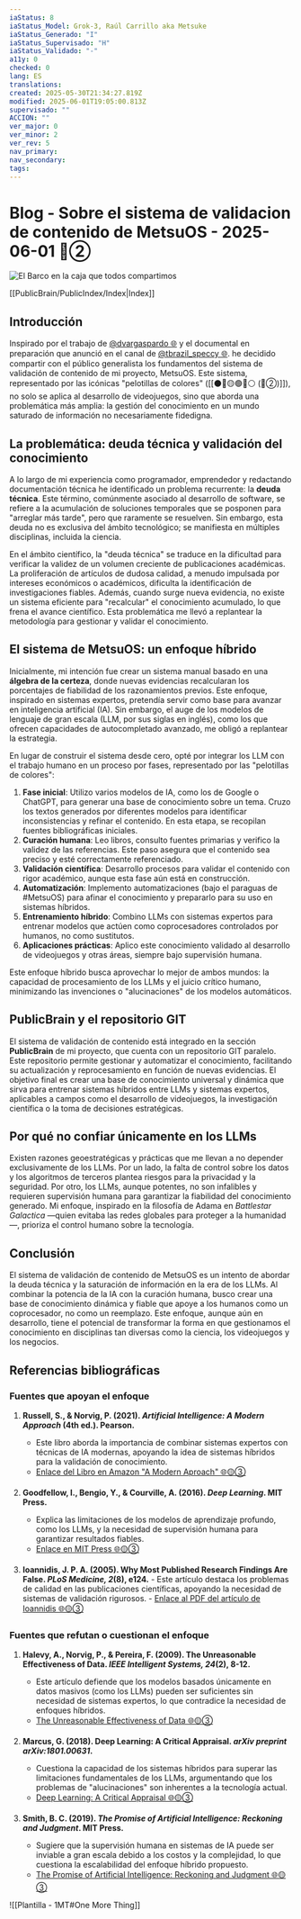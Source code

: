 ```yaml
---
iaStatus: 8
iaStatus_Model: Grok-3, Raúl Carrillo aka Metsuke
iaStatus_Generado: "I"
iaStatus_Supervisado: "H"
iaStatus_Validado: "-"
a11y: 0
checked: 0
lang: ES
translations: 
created: 2025-05-30T21:34:27.819Z
modified: 2025-06-01T19:05:00.813Z
supervisado: ""
ACCION: ""
ver_major: 0
ver_minor: 2
ver_rev: 5
nav_primary: 
nav_secondary: 
tags:
---
```

# Blog - Sobre el sistema de validacion de contenido de MetsuOS - 2025-06-01 🔴②

![El Barco en la caja que todos compartimos](PublicBrain/_resources/f00ec31c58f11d200bcc9544eb02858e_MD5.jpeg)

[[PublicBrain/PublicIndex/Index|Index]]

## Introducción

Inspirado por el trabajo de [@dvargaspardo 🌐](https://x.com/dvargaspardo) y el documental en preparación que anunció en el canal de [@tbrazil_speccy 🌐](https://x.com/tbrazil_speccy). he decidido compartir con el público generalista los fundamentos del sistema de validación de contenido de mi proyecto, MetsuOS. Este sistema, representado por las icónicas "pelotillas de colores" ([[⚫🔴🟡🟢🔵⚪ (🔴②)]]), no solo se aplica al desarrollo de videojuegos, sino que aborda una problemática más amplia: la gestión del conocimiento en un mundo saturado de información no necesariamente fidedigna.

## La problemática: deuda técnica y validación del conocimiento

A lo largo de mi experiencia como programador, emprendedor y redactando documentación técnica he identificado un problema recurrente: la **deuda técnica**. Este término, comúnmente asociado al desarrollo de software, se refiere a la acumulación de soluciones temporales que se posponen para "arreglar más tarde", pero que raramente se resuelven. Sin embargo, esta deuda no es exclusiva del ámbito tecnológico; se manifiesta en múltiples disciplinas, incluida la ciencia.

En el ámbito científico, la "deuda técnica" se traduce en la dificultad para verificar la validez de un volumen creciente de publicaciones académicas. La proliferación de artículos de dudosa calidad, a menudo impulsada por intereses económicos o académicos, dificulta la identificación de investigaciones fiables. Además, cuando surge nueva evidencia, no existe un sistema eficiente para "recalcular" el conocimiento acumulado, lo que frena el avance científico. Esta problemática me llevó a replantear la metodología para gestionar y validar el conocimiento.

## El sistema de MetsuOS: un enfoque híbrido

Inicialmente, mi intención fue crear un sistema manual basado en una **álgebra de la certeza**, donde nuevas evidencias recalcularan los porcentajes de fiabilidad de los razonamientos previos. Este enfoque, inspirado en sistemas expertos, pretendía servir como base para avanzar en inteligencia artificial (IA). Sin embargo, el auge de los modelos de lenguaje de gran escala (LLM, por sus siglas en inglés), como los que ofrecen capacidades de autocompletado avanzado, me obligó a replantear la estrategia.

En lugar de construir el sistema desde cero, opté por integrar los LLM con el trabajo humano en un proceso por fases, representado por las "pelotillas de colores":

1.  **Fase inicial**: Utilizo varios modelos de IA, como los de Google o ChatGPT, para generar una base de conocimiento sobre un tema. Cruzo los textos generados por diferentes modelos para identificar inconsistencias y refinar el contenido. En esta etapa, se recopilan fuentes bibliográficas iniciales.
2.  **Curación humana**: Leo libros, consulto fuentes primarias y verifico la validez de las referencias. Este paso asegura que el contenido sea preciso y esté correctamente referenciado.
3.  **Validación científica**: Desarrollo procesos para validar el contenido con rigor académico, aunque esta fase aún está en construcción.
4.  **Automatización**: Implemento automatizaciones (bajo el paraguas de #MetsuOS) para afinar el conocimiento y prepararlo para su uso en sistemas híbridos.
5. **Entrenamiento híbrido**: Combino LLMs con sistemas expertos para entrenar modelos que actúen como coprocesadores controlados por humanos, no como sustitutos.
6. **Aplicaciones prácticas**: Aplico este conocimiento validado al desarrollo de videojuegos y otras áreas, siempre bajo supervisión humana.
    
Este enfoque híbrido busca aprovechar lo mejor de ambos mundos: la capacidad de procesamiento de los LLMs y el juicio crítico humano, minimizando las invenciones o "alucinaciones" de los modelos automáticos.
## PublicBrain y el repositorio GIT

El sistema de validación de contenido está integrado en la sección **PublicBrain** de mi proyecto, que cuenta con un repositorio GIT paralelo. Este repositorio permite gestionar y automatizar el conocimiento, facilitando su actualización y reprocesamiento en función de nuevas evidencias. El objetivo final es crear una base de conocimiento universal y dinámica que sirva para entrenar sistemas híbridos entre LLMs y sistemas expertos, aplicables a campos como el desarrollo de videojuegos, la investigación científica o la toma de decisiones estratégicas.

## Por qué no confiar únicamente en los LLMs

Existen razones geoestratégicas y prácticas que me llevan a no depender exclusivamente de los LLMs. Por un lado, la falta de control sobre los datos y los algoritmos de terceros plantea riesgos para la privacidad y la seguridad. Por otro, los LLMs, aunque potentes, no son infalibles y requieren supervisión humana para garantizar la fiabilidad del conocimiento generado. Mi enfoque, inspirado en la filosofía de Adama en _Battlestar Galactica_ —quien evitaba las redes globales para proteger a la humanidad—, prioriza el control humano sobre la tecnología.

## Conclusión

El sistema de validación de contenido de MetsuOS es un intento de abordar la deuda técnica y la saturación de información en la era de los LLMs. Al combinar la potencia de la IA con la curación humana, busco crear una base de conocimiento dinámica y fiable que apoye a los humanos como un coprocesador, no como un reemplazo. Este enfoque, aunque aún en desarrollo, tiene el potencial de transformar la forma en que gestionamos el conocimiento en disciplinas tan diversas como la ciencia, los videojuegos y los negocios.

## Referencias bibliográficas

### Fuentes que apoyan el enfoque

1. **Russell, S., & Norvig, P. (2021). _Artificial Intelligence: A Modern Approach_ (4th ed.). Pearson.**
	- Este libro aborda la importancia de combinar sistemas expertos con técnicas de IA modernas, apoyando la idea de sistemas híbridos para la validación de conocimiento.
	- [Enlace del Libro en Amazon "A Modern Aproach"  🌐🟡③](https://www.amazon.com/Artificial-Intelligence-A-Modern-Approach/dp/0134610997)
        
2. **Goodfellow, I., Bengio, Y., & Courville, A. (2016). _Deep Learning_. MIT Press.**
      - Explica las limitaciones de los modelos de aprendizaje profundo, como los LLMs, y la necesidad de supervisión humana para garantizar resultados fiables.
      - [Enlace en MIT Press 🌐🟡③](https://mitpress.mit.edu/9780262035613/deep-learning/)
        
3. **Ioannidis, J. P. A. (2005). Why Most Published Research Findings Are False. _PLoS Medicine, 2_(8), e124.**
        - Este artículo destaca los problemas de calidad en las publicaciones científicas, apoyando la necesidad de sistemas de validación rigurosos.
        - [Enlace al PDF del artículo de Ioannidis 🌐🟡③](https://www.stat.cmu.edu/~ryantibs/journalclub/ioannidis.pdf)
        
### Fuentes que refutan o cuestionan el enfoque

1. **Halevy, A., Norvig, P., & Pereira, F. (2009). The Unreasonable Effectiveness of Data. _IEEE Intelligent Systems, 24_(2), 8-12.**
      - Este artículo defiende que los modelos basados únicamente en datos masivos (como los LLMs) pueden ser suficientes sin necesidad de sistemas expertos, lo que contradice la necesidad de enfoques híbridos.
      - [The Unreasonable Effectiveness of Data 🌐🟡③](https://doi.org/10.1109/MIS.2009.36)
        
2. **Marcus, G. (2018). Deep Learning: A Critical Appraisal. _arXiv preprint arXiv:1801.00631_.**
      - Cuestiona la capacidad de los sistemas híbridos para superar las limitaciones fundamentales de los LLMs, argumentando que los problemas de "alucinaciones" son inherentes a la tecnología actual.      
    - [Deep Learning: A Critical Appraisal 🌐🟡③](https://arxiv.org/abs/1801.00631)
        
3. **Smith, B. C. (2019). _The Promise of Artificial Intelligence: Reckoning and Judgment_. MIT Press.**    
    - Sugiere que la supervisión humana en sistemas de IA puede ser inviable a gran escala debido a los costos y la complejidad, lo que cuestiona la escalabilidad del enfoque híbrido propuesto.   
    - [The Promise of Artificial Intelligence: Reckoning and Judgment 🌐🟡③](https://www.amazon.es/Promise-Artificial-Intelligence-Reckoning-Judgment/dp/0262043041/ref=sr_1_1?__mk_es_ES=ÅMÅŽÕÑ&dib=eyJ2IjoiMSJ9.JucKMIf-q6m4S4THH_dNwVinRX-CxzJ78LRFcGnPZgpoMqYdXWG1o7aYcaAIJ72T4AEGVTDkny-sSUayL8rLv8PKlgOd6wY3cVs99FQRMX7dv4yjHzr8hw7baCHLZz4As0dwJ_EKwcJ6oHH7s-GdfrRvVz1uEJm8u3xEi6wWxRkjkdCk0jDca79fD1EiIaeG-kCNDu0vBNWl2DvGltkNYAixOHDua94sWvxuzMjdQfxp9Ze0kdkC12E3jhWwTpmvgyzj4YnFPUZtHM2MhDoZQLuZfC5ZB_odDhqsx391zmA._OnI0Exk7mEI4SyJs3C5Y4yXeKFe6cOXYGCAdEN7lng&dib_tag=se&keywords=The+Promise+of+Artificial+Intelligence&qid=1748805648&sr=8-1&ufe=app_do%3Aamzn1.fos.fde3827e-5b32-4544-acac-9bcf8407a6a6)

![[Plantilla - 1MT#One More Thing]]